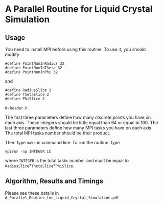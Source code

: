 # A Parallel Routine for Liquid Crystal Simulation

## Usage

You need to install MPI before using this routine. To use it, you should modify
```
#define PointNumInRadius 32
#define PointNumInTheta 32
#define PointNumInPhi 32
```
and
```
#define RadiusSlice 2
#define ThetaSlice 2
#define PhiSlice 2
```
in `header.h`.

The first three parameters define how many discrete points you have on each axis. These integers should be little equal than 64 or equal to 100. The last three parameters define how many MPI tasks you have on each axis. The total MPI tasks number should be their product.

Then type `make` in command line. To run the routine, type
```
mpirun -np INTEGER LC
```
where `INTEGER` is the total tasks number and must be equal to `RadiusSlice`\*`ThetaSlice`\*`PhiSlice`.

## Algorithm, Results and Timings

Please see these details in `A_Parallel_Routine_for_Liquid_Crystal_Simulation.pdf`
